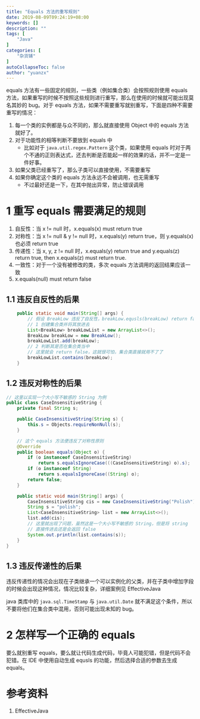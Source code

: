 ```yaml
---
title: "Equals 方法的重写规则"
date: 2019-08-09T09:24:19+08:00
keywords: []
description: ""
tags: [
    "Java"
]
categories: [
    "杂货铺"
]
autoCollapseToc: false
author: "yuanzx"
---
```


equals 方法有一些固定的规则，一些类（例如集合类）会按照规则使用 equals 方法，如果重写的时候不按照这些规则进行重写，那么在使用的时候就可能出现莫名其妙的 bug。对于 equals 方法，如果不需要重写就别重写，下面是四种不需要重写的情况：

1. 每一个类的实例都是与众不同的，那么就直接使用 Object 中的 equals 方法就好了。
2. 对于功能性的相等判断不要放到 equals 中
   - 比如对于 `java.util.regex.Pattern` 这个类，如果使用 equals 时对于两个不通的正则表达式，还去判断是否能起一样的效果的话，并不一定是一件好事。
3. 如果父类已经重写了，那么子类可以直接使用，不需要重写
4. 如果你确定这个类的 equals 方法永远不会被调用，也无需重写
   - 不过最好还是一下，在其中抛出异常，防止错误调用

# 1 重写 equals 需要满足的规则

1. 自反性：当 x != null 时，x.equals(x) must return true
2. 对称性：当 x != null & y != null 时，x.equals(y) return true，则 y.equals(x) 也必须 return true
3. 传递性：当 x, y, z != null 时，x.equals(y) return true and  y.equals(z) return true, then x.equals(z) must return true.
4. 一致性：对于一个没有被修改的类，多次 equals 方法调用的返回结果应该一致
5. x.equals(null) must return false

## 1.1 违反自反性的后果

```java
    public static void main(String[] args) {
        // 假设 BreakLow 违反了自反性，breakLow.equsls(breakLow) return false
        // 1 创建集合类并将其放进去
        List<BreakLow> breakLowList = new ArrayList<>();
        BreakLow breakLow = new BreakLow();
        breakLowList.add(breakLow);
        // 2 判断其是否在集合类当中
        // 这里就会 return false，这就很可怕，集合类直接就用不了了
        breakLowList.contains(breakLow);
    }
```

## 1.2 违反对称性的后果

```java
// 这里以实现一个大小写不敏感的 String 为例
public class CaseInsensitiveString {
    private final String s;

    public CaseInsensitiveString(String s) {
        this.s = Objects.requireNonNull(s);
    }

    // 这个 equals 方法便违反了对称性原则
    @Override
    public boolean equals(Object o) {
        if (o instanceof CaseInsensitiveString)
            return s.equalsIgnoreCase(((CaseInsensitiveString) o).s);
        if (o instanceof String)
            return s.equalsIgnoreCase((String) o);
        return false;
    }

    public static void main(String[] args) {
        CaseInsensitiveString cis = new CaseInsensitiveString("Polish");
        String s = "polish";
        List<CaseInsensitiveString> list = new ArrayList<>();
        list.add(cis);
        // 这里就出现了问题，虽然这是一个大小写不敏感的 String，但是将 string 
        // 直接传进去还是会返回 false
        System.out.println(list.contains(s));
    }
}
```

## 1.3 违反传递性的后果

违反传递性的情况会出现在子类继承一个可以实例化的父类，并在子类中增加字段的时候会出现这种情况，情况比较复杂，详细案例见 EffectiveJava

java 类库中的 `java.sql.TimeStamp` 与 `java.util.Date` 就不满足这个条件，所以不要将他们在集合类中混用，否则可能出现未知的 bug。

# 2 怎样写一个正确的 equals 

要么就别重写 equals，要么就让代码生成代码，毕竟人可能犯错，但是代码不会犯错。在 IDE 中使用自动生成 equsls 的功能，然后选择合适的参数去生成 equals。

# 参考资料

1. EffectiveJava